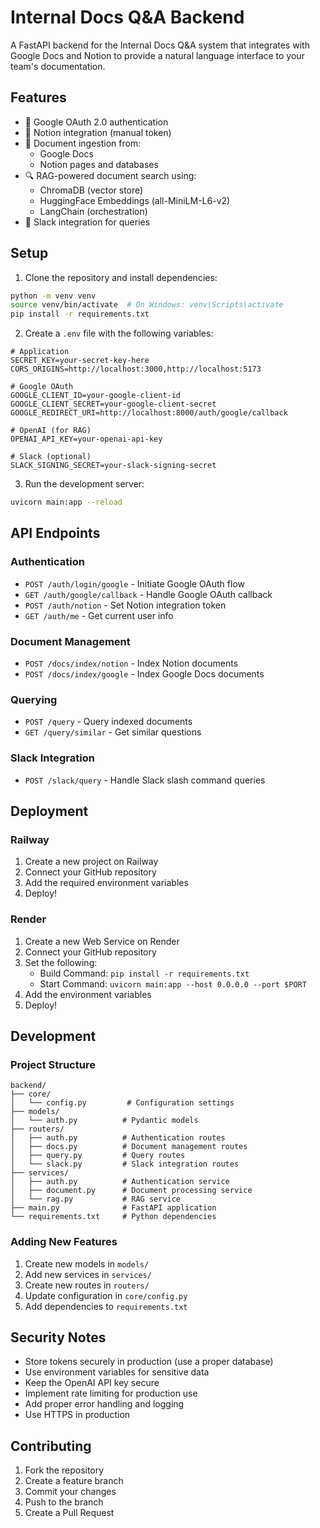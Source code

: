 # Internal Docs Q&A Backend

A FastAPI backend for the Internal Docs Q&A system that integrates with Google Docs and Notion to provide a natural language interface to your team's documentation.

## Features

- 🔐 Google OAuth 2.0 authentication
- 📝 Notion integration (manual token)
- 📄 Document ingestion from:
  - Google Docs
  - Notion pages and databases
- 🔍 RAG-powered document search using:
  - ChromaDB (vector store)
  - HuggingFace Embeddings (all-MiniLM-L6-v2)
  - LangChain (orchestration)
- 🤖 Slack integration for queries

## Setup

1. Clone the repository and install dependencies:
```bash
python -m venv venv
source venv/bin/activate  # On Windows: venv\Scripts\activate
pip install -r requirements.txt
```

2. Create a `.env` file with the following variables:
```env
# Application
SECRET_KEY=your-secret-key-here
CORS_ORIGINS=http://localhost:3000,http://localhost:5173

# Google OAuth
GOOGLE_CLIENT_ID=your-google-client-id
GOOGLE_CLIENT_SECRET=your-google-client-secret
GOOGLE_REDIRECT_URI=http://localhost:8000/auth/google/callback

# OpenAI (for RAG)
OPENAI_API_KEY=your-openai-api-key

# Slack (optional)
SLACK_SIGNING_SECRET=your-slack-signing-secret
```

3. Run the development server:
```bash
uvicorn main:app --reload
```

## API Endpoints

### Authentication
- `POST /auth/login/google` - Initiate Google OAuth flow
- `GET /auth/google/callback` - Handle Google OAuth callback
- `POST /auth/notion` - Set Notion integration token
- `GET /auth/me` - Get current user info

### Document Management
- `POST /docs/index/notion` - Index Notion documents
- `POST /docs/index/google` - Index Google Docs documents

### Querying
- `POST /query` - Query indexed documents
- `GET /query/similar` - Get similar questions

### Slack Integration
- `POST /slack/query` - Handle Slack slash command queries

## Deployment

### Railway

1. Create a new project on Railway
2. Connect your GitHub repository
3. Add the required environment variables
4. Deploy!

### Render

1. Create a new Web Service on Render
2. Connect your GitHub repository
3. Set the following:
   - Build Command: `pip install -r requirements.txt`
   - Start Command: `uvicorn main:app --host 0.0.0.0 --port $PORT`
4. Add the environment variables
5. Deploy!

## Development

### Project Structure
```
backend/
├── core/
│   └── config.py         # Configuration settings
├── models/
│   └── auth.py          # Pydantic models
├── routers/
│   ├── auth.py          # Authentication routes
│   ├── docs.py          # Document management routes
│   ├── query.py         # Query routes
│   └── slack.py         # Slack integration routes
├── services/
│   ├── auth.py          # Authentication service
│   ├── document.py      # Document processing service
│   └── rag.py           # RAG service
├── main.py              # FastAPI application
└── requirements.txt     # Python dependencies
```

### Adding New Features

1. Create new models in `models/`
2. Add new services in `services/`
3. Create new routes in `routers/`
4. Update configuration in `core/config.py`
5. Add dependencies to `requirements.txt`

## Security Notes

- Store tokens securely in production (use a proper database)
- Use environment variables for sensitive data
- Keep the OpenAI API key secure
- Implement rate limiting for production use
- Add proper error handling and logging
- Use HTTPS in production

## Contributing

1. Fork the repository
2. Create a feature branch
3. Commit your changes
4. Push to the branch
5. Create a Pull Request 